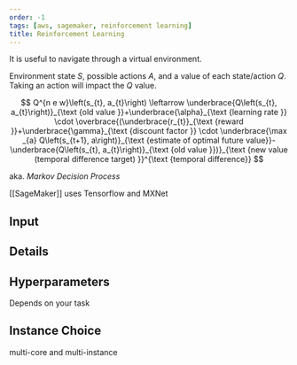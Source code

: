 ```yaml
---
order: -1
tags: [aws, sagemaker, reinforcement learning]
title: Reinforcement Learning
---
```


It is useful to navigate through a virtual environment.

Environment state $S$, possible actions $A$, and a value of each state/action $Q$. Taking an action will impact the $Q$ value.

$$
Q^{n e w}\left(s_{t}, a_{t}\right) \leftarrow \underbrace{Q\left(s_{t}, a_{t}\right)}_{\text {old value }}+\underbrace{\alpha}_{\text {learning rate }} \cdot \overbrace{(\underbrace{r_{t}}_{\text {reward }}+\underbrace{\gamma}_{\text {discount factor }} \cdot \underbrace{\max _{a} Q\left(s_{t+1}, a\right)}_{\text {estimate of optimal future value}}-\underbrace{Q\left(s_{t}, a_{t}\right)}_{\text {old value }})}_{\text {new value (temporal difference target) }}^{\text {temporal difference}}
$$

aka. *Markov Decision Process*

[[SageMaker]] uses Tensorflow and MXNet

## Input

## Details

## Hyperparameters

Depends on your task

## Instance Choice

multi-core and multi-instance